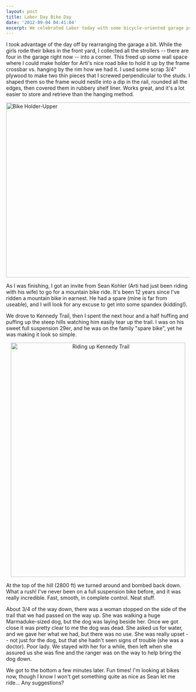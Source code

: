 ```yaml
---
layout: post
title: Labor Day Bike Day
date: '2012-09-04 04:41:04'
excerpt: We celebrated Labor today with some bicycle-oriented garage projects, and I went for a ride with Sean Kohler, after 12 years away from a mountain bike.
---
```


I took advantage of the day off by rearranging the garage a bit. While the girls rode their bikes in the front yard, I collected all the strollers -- there are four in the garage right now -- into a corner. This freed up some wall space where I could make holder for Arti's nice road bike to hold it up by the frame crossbar vs. hanging by the rim how we had it. I used some scrap 3/4" plywood to make two thin pieces that I screwed perpendicular to the studs. I shaped them so the frame would nestle into a dip in the rail, rounded all the edges, then covered them in rubbery shelf liner. Works great, and it's a lot easier to store and retrieve than the hanging method.

<a href="http://www.flickr.com/photos/thenobot/7927584826/" title="Bike Holder-Upper by thenobot, on Flickr"><img src="https://farm9.staticflickr.com/8443/7927584826_b50c730ec1_z.jpg" width="640" height="478" alt="Bike Holder-Upper"></a>

As I was finishing, I got an invite from Sean Kohler (Arti had just been riding with his wife) to go for a mountain bike ride. It's been 12 years since I've ridden a mountain bike in earnest. He had a spare (mine is far from useable), and I will look for any excuse to get into some spandex (kidding!).

We drove to Kennedy Trail, then I spent the next hour and a half huffing and puffing up the steep hills watching him easily tear up the trail. I was on his sweet full suspension 29er, and he was on the family "spare bike", yet he was making it look so simple.

<div style="text-align:center;"><a href="http://www.flickr.com/photos/thenobot/7927553622/" title="Riding up Kennedy Trail by thenobot, on Flickr"><img src="https://farm9.staticflickr.com/8307/7927553622_ec7edae8d3_z.jpg" width="478" height="640" alt="Riding up Kennedy Trail"></a></div>

At the top of the hill (2800 ft) we turned around and bombed back down. What a rush! I've never been on a full suspension bike before, and it was really incredible. Fast, smooth, in complete control. Neat stuff.

About 3/4 of the way down, there was a woman stopped on the side of the trail that we had passed on the way up. She was walking a huge Marmaduke-sized dog, but the dog was laying beside her. Once we got close it was pretty clear to me the dog was dead. She asked us for water, and we gave her what we had, but there was no use. She was really upset -- not just for the dog, but that she hadn't seen signs of trouble (she was a doctor). Poor lady. We stayed with her for a while, then left when she assured us she was fine and the ranger was on the way to help bring the dog down.

We got to the bottom a few minutes later. Fun times! I'm looking at bikes now, though I know I won't get something quite as nice as Sean let me ride... Any suggestions?
